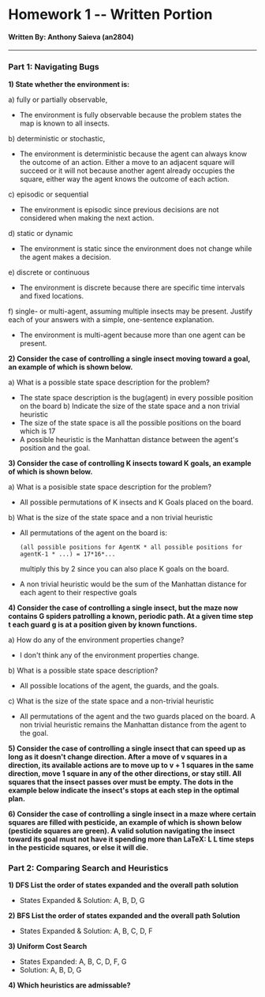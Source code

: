 # Homework 1 -- Written Portion
#### Written By: Anthony Saieva (an2804)
---

### Part 1: Navigating Bugs

**1) State whether the environment is:**

 a) fully or partially observable,

 * The environment is fully observable because the problem states the map is known to all insects.

 b) deterministic or stochastic,
   * The environment is deterministic because the agent can always know the outcome of an action. Either a move to an adjacent square will succeed or it will not because another agent already occupies the square, either way the agent knows the outcome of each action.

 c) episodic or sequential
 * The environment is episodic since previous decisions are not considered when making the next action.

 d) static or dynamic
* The environment is static since the environment does not change while the agent makes a decision.

 e) discrete or continuous
* The environment is discrete because there are specific time intervals and fixed locations.

 f) single- or multi-agent, assuming multiple insects may be present. Justify each of your answers with a simple, one-sentence explanation.
 * The environment is multi-agent because more than one agent can be present.


**2) Consider  the case of controlling a single insect moving toward a goal, an example of which is shown below.**

  a) What is a possible state space description for the problem?
* The state space description is the bug(agent) in every possible position on the board
  b) Indicate the size of the state space and a non trivial heuristic
* The size of the state space is all the possible positions on the board which is 17
* A possible heuristic is the Manhattan distance between the agent's position and the goal.

**3) Consider the case of controlling K insects toward K goals, an example of which is shown below.**

a) What is a posisible state space description for the problem?
* All possible permutations of K insects and K Goals placed on the board.

 b) What is the  size of the state space and a non trivial heuristic
* All permutations of the agent on the board is:

     ```
     (all possible positions for AgentK * all possible positions for agentK-1 * ...) = 17*16*...
     ```

     multiply this by 2 since you can also place K goals on the board.

* A non trivial heuristic would be the sum of the Manhattan distance for each agent to their respective goals

**4) Consider the case of controlling a single insect, but the maze now contains G spiders patrolling a known, periodic path. At a given time step t each guard g is at a position given by known functions.**

a) How do any of the environment properties change?
* I don't think any of the environment properties change.

b) What is a possible state space description?
* All possible locations of the agent, the guards, and the goals.

c) What is the size of the state space and a non-trivial heuristic
* All permutations of the agent and the two guards placed on the board. A non trivial heuristic
remains the Manhattan distance from the agent to the goal.



**5) Consider the case of controlling a single insect that can speed up as long as it doesn't change direction. After a move of v  squares in a direction, its available actions are to move up to v + 1  squares in the same direction, move 1 square in any of the other directions, or stay still. All squares that the insect passes over must be empty. The dots in the example below indicate the insect's stops at each step in the optimal plan.**


**6) Consider the case of controlling a single insect in a maze where certain squares are filled with pesticide, an example of which is shown below (pesticide squares are green). A valid solution navigating the insect toward its goal must not have it spending more than LaTeX: L L  time steps in the pesticide squares, or else it will die.**


### Part 2: Comparing Search and Heuristics

**1) DFS List the order of states expanded and the overall path solution**

* States Expanded & Solution: A, B, D, G

**2) BFS List the order of states expanded and the overall path Solution**

* States Expanded & Solution: A, B, C, D, F

**3) Uniform Cost Search**

* States Expanded: A, B, C, D, F, G
* Solution: A, B, D, G

**4) Which heuristics are admissable?** 
